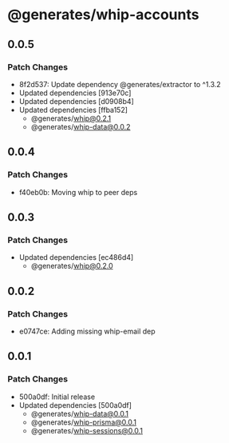 # @generates/whip-accounts

## 0.0.5

### Patch Changes

- 8f2d537: Update dependency @generates/extractor to ^1.3.2
- Updated dependencies [913e70c]
- Updated dependencies [d0908b4]
- Updated dependencies [ffba152]
  - @generates/whip@0.2.1
  - @generates/whip-data@0.0.2

## 0.0.4

### Patch Changes

- f40eb0b: Moving whip to peer deps

## 0.0.3

### Patch Changes

- Updated dependencies [ec486d4]
  - @generates/whip@0.2.0

## 0.0.2

### Patch Changes

- e0747ce: Adding missing whip-email dep

## 0.0.1

### Patch Changes

- 500a0df: Initial release
- Updated dependencies [500a0df]
  - @generates/whip-data@0.0.1
  - @generates/whip-prisma@0.0.1
  - @generates/whip-sessions@0.0.1
